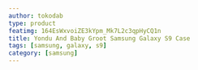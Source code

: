 ```yaml
---
author: tokodab
type: product
featimg: 164EsWxvoiZE3kYpm_Mk7L2c3qpHyCQ1n
title: Yondu And Baby Groot Samsung Galaxy S9 Case
tags: [samsung, galaxy, s9]
category: [samsung]
---
```

